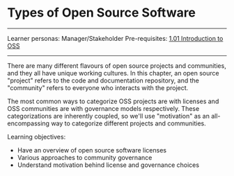 # Types of Open Source Software

---

Learner personas: Manager/Stakeholder
Pre-requisites: [1.01 Introduction to OSS](TODO)

---

There are many different flavours of open source projects and communities, and they all have unique working cultures. In this chapter, an open source "project" refers to the code and documentation repository, and the "community" refers to everyone who interacts with the project.

The most common ways to categorize OSS projects are with licenses and OSS communities are with governance models respectively. These categorizations are inherently coupled, so we'll use "motivation" as an all-encompassing way to categorize different projects and communities.

Learning objectives:

- Have an overview of open source software licenses
- Various approaches to community governance
- Understand motivation behind license and governance choices
